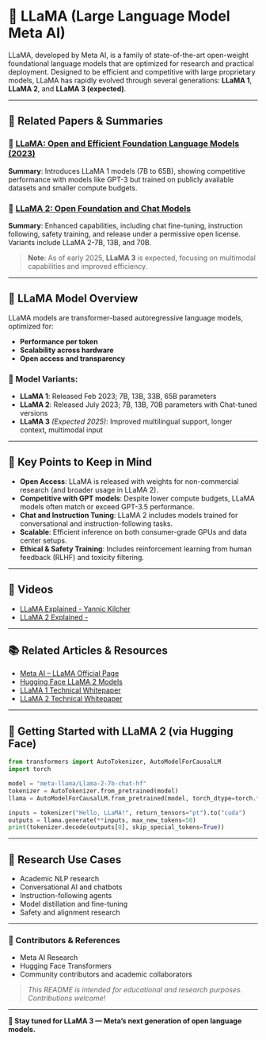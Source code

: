 # 🦙 LLaMA (Large Language Model Meta AI)

LLaMA, developed by Meta AI, is a family of state-of-the-art open-weight foundational language models that are optimized for research and practical deployment. Designed to be efficient and competitive with large proprietary models, LLaMA has rapidly evolved through several generations: **LLaMA 1**, **LLaMA 2**, and **LLaMA 3 (expected)**.

---

## 📜 Related Papers & Summaries

### 🔹 [LLaMA: Open and Efficient Foundation Language Models (2023)](https://arxiv.org/abs/2302.13971)
**Summary**: Introduces LLaMA 1 models (7B to 65B), showing competitive performance with models like GPT-3 but trained on publicly available datasets and smaller compute budgets.

### 🔹 [LLaMA 2: Open Foundation and Chat Models](https://arxiv.org/abs/2307.09288)
**Summary**: Enhanced capabilities, including chat fine-tuning, instruction following, safety training, and release under a permissive open license. Variants include LLaMA 2-7B, 13B, and 70B.

> **Note**: As of early 2025, **LLaMA 3** is expected, focusing on multimodal capabilities and improved efficiency.

---

## 📖 LLaMA Model Overview

LLaMA models are transformer-based autoregressive language models, optimized for:
- **Performance per token**
- **Scalability across hardware**
- **Open access and transparency**

### 🧩 Model Variants:
- **LLaMA 1**: Released Feb 2023; 7B, 13B, 33B, 65B parameters
- **LLaMA 2**: Released July 2023; 7B, 13B, 70B parameters with Chat-tuned versions
- **LLaMA 3** *(Expected 2025)*: Improved multilingual support, longer context, multimodal input

---

## 📌 Key Points to Keep in Mind
- **Open Access**: LLaMA is released with weights for non-commercial research (and broader usage in LLaMA 2).
- **Competitive with GPT models**: Despite lower compute budgets, LLaMA models often match or exceed GPT-3.5 performance.
- **Chat and Instruction Tuning**: LLaMA 2 includes models trained for conversational and instruction-following tasks.
- **Scalable**: Efficient inference on both consumer-grade GPUs and data center setups.
- **Ethical & Safety Training**: Includes reinforcement learning from human feedback (RLHF) and toxicity filtering.

---

## 🎥 Videos
- [LLaMA Explained - Yannic Kilcher](https://www.youtube.com/watch?v=E5OnoYF2oAk)
- [LLaMA 2 Explained - ]()

---

## 📚 Related Articles & Resources
- [Meta AI – LLaMA Official Page](https://ai.meta.com/llama/)
- [Hugging Face LLaMA 2 Models](https://huggingface.co/meta-llama)
- [LLaMA 1 Technical Whitepaper](https://arxiv.org/abs/2302.13971)
- [LLaMA 2 Technical Whitepaper](https://arxiv.org/abs/2307.09288)


---

## 🚀 Getting Started with LLaMA 2 (via Hugging Face)
```python
from transformers import AutoTokenizer, AutoModelForCausalLM
import torch

model = "meta-llama/Llama-2-7b-chat-hf"
tokenizer = AutoTokenizer.from_pretrained(model)
llama = AutoModelForCausalLM.from_pretrained(model, torch_dtype=torch.float16).to("cuda")

inputs = tokenizer("Hello, LLaMA!", return_tensors="pt").to("cuda")
outputs = llama.generate(**inputs, max_new_tokens=50)
print(tokenizer.decode(outputs[0], skip_special_tokens=True))
```

---

## 🧠 Research Use Cases
- Academic NLP research
- Conversational AI and chatbots
- Instruction-following agents
- Model distillation and fine-tuning
- Safety and alignment research

---

### 🙌 Contributors & References
- Meta AI Research
- Hugging Face Transformers
- Community contributors and academic collaborators

> *This README is intended for educational and research purposes. Contributions welcome!*

---

**🦙 Stay tuned for LLaMA 3 — Meta’s next generation of open language models.**
